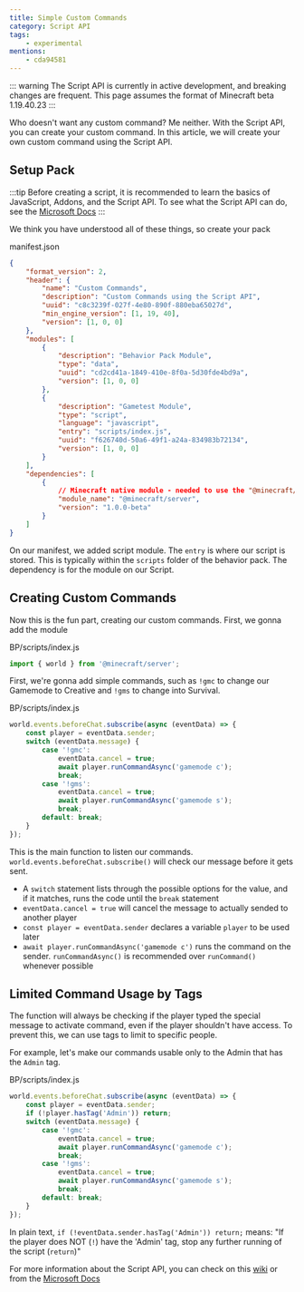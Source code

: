 ```yaml
---
title: Simple Custom Commands
category: Script API
tags:
    - experimental
mentions:
	- cda94581
---
```

::: warning
The Script API is currently in active development, and breaking changes are frequent. This page assumes the format of Minecraft beta 1.19.40.23
:::

Who doesn't want any custom command? Me neither. With the Script API, you can create your custom command. In this article, we will create your own custom command using the Script API.

## Setup Pack

:::tip
Before creating a script, it is recommended to learn the basics of JavaScript, Addons, and the Script API. To see what the Script API can do, see the [Microsoft Docs](https://learn.microsoft.com/en-us/minecraft/creator/scriptapi/)
:::

We think you have understood all of these things, so create your pack

<CodeHeader>manifest.json</CodeHeader>

```json
{
	"format_version": 2,
	"header": {
		"name": "Custom Commands",
		"description": "Custom Commands using the Script API",
		"uuid": "c8c3239f-027f-4e80-890f-880eba65027d",
		"min_engine_version": [1, 19, 40],
		"version": [1, 0, 0]
	},
	"modules": [
		{
			"description": "Behavior Pack Module",
			"type": "data",
			"uuid": "cd2cd41a-1849-410e-8f0a-5d30fde4bd9a",
			"version": [1, 0, 0]
		},
		{
			"description": "Gametest Module",
			"type": "script",
			"language": "javascript",
			"entry": "scripts/index.js",
			"uuid": "f626740d-50a6-49f1-a24a-834983b72134",
			"version": [1, 0, 0]
		}
	],
	"dependencies": [
		{
			// Minecraft native module - needed to use the "@minecraft/server" module
			"module_name": "@minecraft/server",
			"version": "1.0.0-beta"
		}
    ]
}
```

On our manifest, we added script module. The `entry` is where our script is stored. This is typically within the `scripts` folder of the behavior pack. The dependency is for the module on our Script.

<FolderView
	:paths="[
		'BP/manifest.json',
		'BP/pack_icon.png',
        'BP/scripts/index.js'
	]"
/>

## Creating Custom Commands

Now this is the fun part, creating our custom commands. First, we gonna add the module

<CodeHeader>BP/scripts/index.js</CodeHeader>

```js
import { world } from '@minecraft/server';
```

First, we're gonna add simple commands, such as `!gmc` to change our Gamemode to Creative and `!gms` to change into Survival.

<CodeHeader>BP/scripts/index.js</CodeHeader>

```js
world.events.beforeChat.subscribe(async (eventData) => {
	const player = eventData.sender;
	switch (eventData.message) {
		case '!gmc':
			eventData.cancel = true;
			await player.runCommandAsync('gamemode c');
			break;
		case '!gms':
			eventData.cancel = true;
			await player.runCommandAsync('gamemode s');
			break;
		default: break;
	}
});
```

This is the main function to listen our commands. `world.events.beforeChat.subscribe()` will check our message before it gets sent.
- A `switch` statement lists through the possible options for the value, and if it matches, runs the code until the `break` statement
- `eventData.cancel = true` will cancel the message to actually sended to another player
- `const player = eventData.sender` declares a variable `player` to be used later
- `await player.runCommandAsync('gamemode c')` runs the command on the sender. `runCommandAsync()` is recommended over `runCommand()` whenever possible

## Limited Command Usage by Tags

The function will always be checking if the player typed the special message to activate command, even if the player shouldn't have access. To prevent this, we can use tags to limit to specific people.

For example, let's make our commands usable only to the Admin that has the `Admin` tag.

<CodeHeader>BP/scripts/index.js</CodeHeader>

```js
world.events.beforeChat.subscribe(async (eventData) => {
	const player = eventData.sender;
	if (!player.hasTag('Admin')) return;
	switch (eventData.message) {
		case '!gmc':
			eventData.cancel = true;
			await player.runCommandAsync('gamemode c');
			break;
		case '!gms':
			eventData.cancel = true;
			await player.runCommandAsync('gamemode s');
			break;
		default: break;
	}
});
```

In plain text, `if (!eventData.sender.hasTag('Admin')) return;` means: "If the player does NOT (`!`) have the 'Admin' tag, stop any further running of the script (`return`)"

For more information about the Script API, you can check on this [wiki](/scripting/game-tests.md) or from the [Microsoft Docs](https://docs.microsoft.com/en-us/minecraft/creator/documents/gametestgettingstarted)
